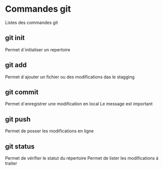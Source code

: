 # Commandes git

Listes des commandes git

## git init
Permet d´initialiser un repertoire

## git add
Permet d´ajouter un fichier ou des modifications das le stagging

## git commit
Permet d´enregistrer une modification en local
Le message est important

## git push
Permet de posser les modifications en  ligne

## git status
Permet de vérifier le statut du répertoire
Permet de lister les modifications à traiter